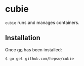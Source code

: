 cubie
=====

`cubie` runs and manages containers.

## Installation

Once [go](https://golang.org) has been installed:

```sh
$ go get github.com/hepsw/cubie
```

